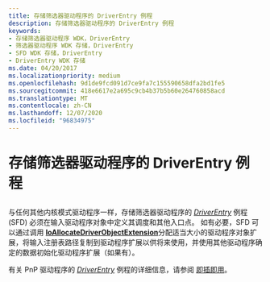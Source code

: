 ```yaml
---
title: 存储筛选器驱动程序的 DriverEntry 例程
description: 存储筛选器驱动程序的 DriverEntry 例程
keywords:
- 存储筛选器驱动程序 WDK，DriverEntry
- 筛选器驱动程序 WDK 存储，DriverEntry
- SFD WDK 存储，DriverEntry
- DriverEntry WDK 存储
ms.date: 04/20/2017
ms.localizationpriority: medium
ms.openlocfilehash: 9d1de9fcd091d7ce9fa7c155590658dfa2bd1fe5
ms.sourcegitcommit: 418e6617e2a695c9cb4b37b5b60e264760858acd
ms.translationtype: MT
ms.contentlocale: zh-CN
ms.lasthandoff: 12/07/2020
ms.locfileid: "96834975"
---
```

# <a name="storage-filter-drivers-driverentry-routine"></a>存储筛选器驱动程序的 DriverEntry 例程


## <span id="ddk_storage_filter_drivers_driverentry_routine_kg"></span><span id="DDK_STORAGE_FILTER_DRIVERS_DRIVERENTRY_ROUTINE_KG"></span>


与任何其他内核模式驱动程序一样，存储筛选器驱动程序的 [*DriverEntry*](/windows-hardware/drivers/ddi/wdm/nc-wdm-driver_initialize) 例程 (SFD) 必须在输入驱动程序对象中定义其调度和其他入口点。 如有必要，SFD 可以通过调用 [**IoAllocateDriverObjectExtension**](/windows-hardware/drivers/ddi/wdm/nf-wdm-ioallocatedriverobjectextension)分配适当大小的驱动程序对象扩展，将输入注册表路径复制到驱动程序扩展以供将来使用，并使用其他驱动程序确定的数据初始化驱动程序扩展（如果有）。

有关 PnP 驱动程序的 [*DriverEntry*](/windows-hardware/drivers/ddi/wdm/nc-wdm-driver_initialize) 例程的详细信息，请参阅 [即插即用](../kernel/introduction-to-plug-and-play.md)。

